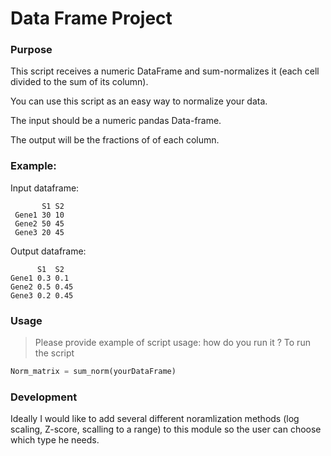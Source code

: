 # Data Frame Project

### Purpose
This script receives a numeric DataFrame and sum-normalizes it (each cell divided to the sum of its column).

You can use this script as an easy way to normalize your data.

The input should be a numeric pandas Data-frame.

The output will be the fractions of of each column.


### Example: 

Input dataframe:
```
       S1 S2
 Gene1 30 10
 Gene2 50 45
 Gene3 20 45
```
Output dataframe:
```
      S1  S2
Gene1 0.3 0.1
Gene2 0.5 0.45
Gene3 0.2 0.45
```

### Usage

 >  Please provide example of script usage: how do you run it ?
 To run the script 
 ``` python
 Norm_matrix = sum_norm(yourDataFrame)
 ```

### Development

Ideally I would like to add several different noramlization methods (log scaling, Z-score, scalling to a range) to this module so the user can choose which type he needs.
